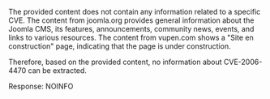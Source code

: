 The provided content does not contain any information related to a specific CVE. The content from joomla.org provides general information about the Joomla CMS, its features, announcements, community news, events, and links to various resources. The content from vupen.com shows a "Site en construction" page, indicating that the page is under construction.

Therefore, based on the provided content, no information about CVE-2006-4470 can be extracted.

Response: NOINFO